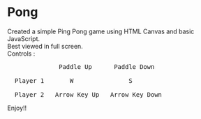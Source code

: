 # Pong
Created a simple Ping Pong game using HTML Canvas and basic JavaScript.<br/>
Best viewed in full screen.<br/>
Controls :<br/>
<pre>
              Paddle Up      Paddle Down<br/>
  Player 1       W               S<br/>
  Player 2   Arrow Key Up   Arrow Key Down
</pre>
Enjoy!!
